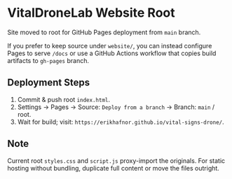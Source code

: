 # VitalDroneLab Website Root

Site moved to root for GitHub Pages deployment from `main` branch.

If you prefer to keep source under `website/`, you can instead configure Pages to serve `/docs` or use a GitHub Actions workflow that copies build artifacts to `gh-pages` branch.

## Deployment Steps
1. Commit & push root `index.html`.
2. Settings → Pages → Source: `Deploy from a branch` → Branch: `main` / root.
3. Wait for build; visit: `https://erikhafnor.github.io/vital-signs-drone/`.

## Note
Current root `styles.css` and `script.js` proxy-import the originals. For static hosting without bundling, duplicate full content or move the files outright.
